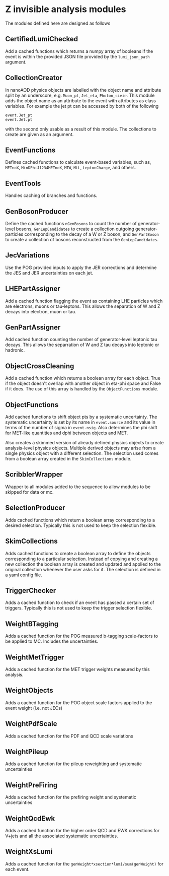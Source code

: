 # Z invisible analysis modules

The modules defined here are designed as follows

## CertifiedLumiChecked

Add a cached functions which returns a numpy array of booleans if the event is within the provided JSON file provided by the `lumi_json_path` argument.

## CollectionCreator

In nanoAOD physics objects are labelled with the object name and attribute split by an underscore, e.g. `Muon_pt`, `Jet_eta`, `Photon_sieie`. This module adds the object name as an attribute to the event with attributes as class variables. For example the jet pt can be accessed by both of the following

```
event.Jet_pt
event.Jet.pt
```

with the second only usable as a result of this module. The collections to create are given as an argument.

## EventFunctions

Defines cached functions to calculate event-based variables, such as, `METnoX`, `MinDPhiJ1234METnoX`, `MTW`, `MLL`, `LeptonCharge`, and others.

## EventTools

Handles caching of branches and functions.

## GenBosonProducer

Define the cached functions `nGenBosons` to count the number of generator-level bosons, `GenLepCandidates` to create a collection outgoing generator-particles corresponding to the decay of a W or Z boson, and `GenPartBoson` to create a collection of bosons reconstructed from the `GenLepCandidates`.

## JecVariations

Use the POG provided inputs to apply the JER corrections and determine the JES and JER uncertainties on each jet.

## LHEPartAssigner

Add a cached function flagging the event as containing LHE particles which are electrons, muons or tau-leptons. This allows the separation of W and Z decays into electron, muon or tau.

## GenPartAssigner

Add cached function counting the number of generator-level leptonic tau decays. This allows the separration of W and Z tau decays into leptonic or hadronic.

## ObjectCrossCleaning

Add a cached function which returns a boolean array for each object. True if the object doesn't overlap with another object in eta-phi space and False if it does. The use of this array is handled by the `ObjectFunctions` module.

## ObjectFunctions

Add cached functions to shift object pts by a systematic uncertainty. The systematic uncertainty is set by its name in `event.source` and its value in terms of the number of sigma in `event.nsig`. Also determines the phi shift for MET-like quantities and dphi between objects and MET.

Also creates a skimmed version of already defined physics objects to create analysis-level physics objects. Multiple derived objects may arise from a single physics object with a different selection. The selection used comes from a boolean array created in the `SkimCollections` module.

## ScribblerWrapper

Wrapper to all modules added to the sequence to allow modules to be skipped for data or mc.

## SelectionProducer

Adds cached functions which return a boolean array corresponding to a desired selection. Typically this is not used to keep the selection flexible.

## SkimCollections

Adds cached functions to create a boolean array to define the objects corresponding to a particular selection. Instead of copying and creating a new collection the boolean array is created and updated and applied to the original collection whenever the user asks for it. The selection is defined in a yaml config file.

## TriggerChecker

Adds a cached function to check if an event has passed a certain set of triggers. Typically this is not used to keep the trigger selection flexible.

## WeightBTagging

Adds a cached function for the POG measured b-tagging scale-factors to be applied to MC. Includes the uncertainties.

## WeightMetTrigger

Adds a cached function for the MET trigger weights measured by this analysis.

## WeightObjects

Adds a cached function for the POG object scale factors applied to the event weight (i.e. not JECs)

## WeightPdfScale

Adds a cached function for the PDF and QCD scale variations

## WeightPileup

Adds a cached function for the pileup reweighting and systematic uncertainties

## WeightPreFiring

Adds a cached function for the prefiring weight and systematic uncertainties

## WeightQcdEwk

Adds a cached function for the higher order QCD and EWK corrections for V+jets and all the associated systematic uncertainties.

## WeightXsLumi

Adds a cached function for the `genWeight*xsection*lumi/sum(genWeight)` for each event.
